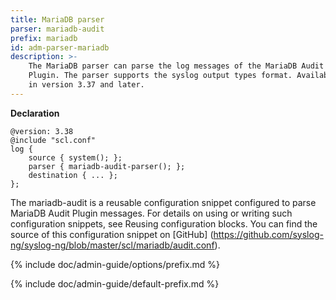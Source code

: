 ```yaml
---
title: MariaDB parser
parser: mariadb-audit
prefix: mariadb
id: adm-parser-mariadb
description: >-
    The MariaDB parser can parse the log messages of the MariaDB Audit
    Plugin. The parser supports the syslog output types format. Available
    in version 3.37 and later.
---
```


**Declaration**

```config
@version: 3.38
@include "scl.conf"
log {
    source { system(); };
    parser { mariadb-audit-parser(); };
    destination { ... };
};
```

The mariadb-audit is a reusable configuration snippet configured to
parse MariaDB Audit Plugin messages. For details on using or writing
such configuration snippets, see Reusing configuration blocks.
You can find the source of this configuration snippet on [GitHub]
(https://github.com/syslog-ng/syslog-ng/blob/master/scl/mariadb/audit.conf).

{% include doc/admin-guide/options/prefix.md %}

{% include doc/admin-guide/default-prefix.md %}
